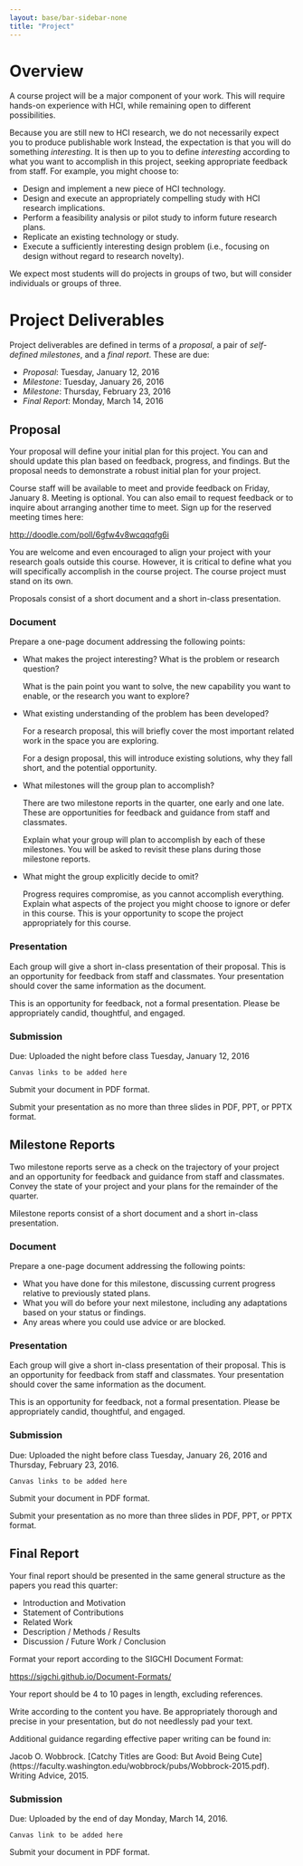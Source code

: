 ```yaml
---
layout: base/bar-sidebar-none
title: "Project"
---
```


# Overview

A course project will be a major component of your work.
This will require hands-on experience with HCI, while remaining open to different possibilities.

Because you are still new to HCI research, we do not necessarily expect you to produce publishable work
Instead, the expectation is that you will do something _interesting_.
It is then up to you to define _interesting_ according to what you want to accomplish in this project,
seeking appropriate feedback from staff.
For example, you might choose to:

- Design and implement a new piece of HCI technology.
- Design and execute an appropriately compelling study with HCI research implications.
- Perform a feasibility analysis or pilot study to inform future research plans.
- Replicate an existing technology or study.
- Execute a sufficiently interesting design problem (i.e., focusing on design without regard to research novelty).

We expect most students will do projects in groups of two, but will consider individuals or groups of three.

# Project Deliverables

Project deliverables are defined in terms of a _proposal_, a pair of _self-defined milestones_, and a _final report_.
These are due:

- _Proposal_:       Tuesday, January 12, 2016
- _Milestone_:      Tuesday, January 26, 2016
- _Milestone_:      Thursday, February 23, 2016
- _Final Report_:   Monday, March 14, 2016

## Proposal

Your proposal will define your initial plan for this project.
You can and should update this plan based on feedback, progress, and findings.
But the proposal needs to demonstrate a robust initial plan for your project.

Course staff will be available to meet and provide feedback on Friday, January 8.
Meeting is optional.
You can also email to request feedback or to inquire about arranging another time to meet.
Sign up for the reserved meeting times here:

<http://doodle.com/poll/6gfw4v8wcqqqfg6i>

You are welcome and even encouraged to align your project with your research goals outside this course.
However, it is critical to define what you will specifically accomplish in the course project.
The course project must stand on its own.

Proposals consist of a short document and a short in-class presentation.

### Document

Prepare a one-page document addressing the following points:

- What makes the project interesting? What is the problem or research question?

  What is the pain point you want to solve, the new capability you want to enable, or the research you want to explore?

- What existing understanding of the problem has been developed?

  For a research proposal, this will briefly cover the most important related work in the space you are exploring.

  For a design proposal, this will introduce existing solutions, why they fall short, and the potential opportunity.
  
- What milestones will the group plan to accomplish?

  There are two milestone reports in the quarter, one early and one late.
  These are opportunities for feedback and guidance from staff and classmates.

  Explain what your group will plan to accomplish by each of these milestones.
  You will be asked to revisit these plans during those milestone reports.

- What might the group explicitly decide to omit?

  Progress requires compromise, as you cannot accomplish everything.
  Explain what aspects of the project you might choose to ignore or defer in this course.
  This is your opportunity to scope the project appropriately for this course.

### Presentation

Each group will give a short in-class presentation of their proposal.
This is an opportunity for feedback from staff and classmates.
Your presentation should cover the same information as the document.

This is an opportunity for feedback, not a formal presentation. Please be appropriately candid, thoughtful, and engaged.

### Submission

Due: Uploaded the night before class Tuesday, January 12, 2016

`Canvas links to be added here`

Submit your document in PDF format.

Submit your presentation as no more than three slides in PDF, PPT, or PPTX format.

## Milestone Reports

Two milestone reports serve as a check on the trajectory of your project
and an opportunity for feedback and guidance from staff and classmates.
Convey the state of your project and your plans for the remainder of the quarter.

Milestone reports consist of a short document and a short in-class presentation.

### Document

Prepare a one-page document addressing the following points:

- What you have done for this milestone, discussing current progress relative to previously stated plans.
- What you will do before your next milestone, including any adaptations based on your status or findings.
- Any areas where you could use advice or are blocked.

### Presentation

Each group will give a short in-class presentation of their proposal.
This is an opportunity for feedback from staff and classmates.
Your presentation should cover the same information as the document.

This is an opportunity for feedback, not a formal presentation. Please be appropriately candid, thoughtful, and engaged.

### Submission

Due: Uploaded the night before class Tuesday, January 26, 2016 and Thursday, February 23, 2016.

`Canvas links to be added here`

Submit your document in PDF format.

Submit your presentation as no more than three slides in PDF, PPT, or PPTX format.

## Final Report

Your final report should be presented in the same general structure as the papers you read this quarter:

- Introduction and Motivation
- Statement of Contributions
- Related Work
- Description / Methods / Results
- Discussion / Future Work / Conclusion

Format your report according to the SIGCHI Document Format:

<https://sigchi.github.io/Document-Formats/>

Your report should be 4 to 10 pages in length, excluding references.

Write according to the content you have.
Be appropriately thorough and precise in your presentation, but do not needlessly pad your text.

Additional guidance regarding effective paper writing can be found in:

<div class="paper" markdown="block">
Jacob O. Wobbrock.
[Catchy Titles are Good: But Avoid Being Cute](https://faculty.washington.edu/wobbrock/pubs/Wobbrock-2015.pdf).
Writing Advice, 2015.
</div>

### Submission

Due: Uploaded by the end of day Monday, March 14, 2016.

`Canvas link to be added here`

Submit your document in PDF format.

